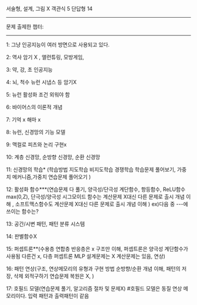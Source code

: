 서술형, 설계, 그림 X
객관식 5 단답형 14  

--------------------------------------------------------------------------------------------------------------------------------------------------------------------------

문제 출제한 챕터:  

--------------------------------------------------------------------------------------------------------------------------------------------------------------------------

1: 그냥 인공지능이 여러 방면으로 사용되고 있다.

2:  역사 암기 X , 앨런튜링, 모방게임,

3: 약, 강, 초 인공지능

4: 뇌, 척수 뉴런 시냅스 등 암기X

5: 뉴런 활성화 조건 외워야 함

6: 바이어스의 이론적 개념

7: 기억 x 해마 x

8: 뉴런, 신경망의 기능 모델

9: 맥컬로 피츠와 논리 구현x

10: 계층 신경망, 순방향 신경망, 순환 신경망

11: 신경망의 학습* (학습방법 지도학습 비지도학습 경쟁학습 학습문제 풀어보기, 가중치 메커니즘,가중치 연습문제 풀어오기 )

12: 활성화 함수***(연습문제 다 풀기, 양극성/단극성 계단함수, 항등함수, ReLU함수 max(0,Z), 단극성/양극성 시그모이드 함수는 계산문제 X대신 다른 문제로 출시 개념 이해
     , 소프트맥스함수도 계산문제 X대신 다른 문제로 출시 개념 이해  )   ex)다음 중 ---에 쓰이는 함수는?
     
13: 공간/시변 패턴, 패턴 분류 시스템

14: 판별함수X

15: 퍼셉트론**(수용층 연합층 반응층은 x 구조만 이해, 퍼셉트론은 양극성 계단함수가 사용됨 다른건 x, 다층 퍼셉트론 MLP 설계문제는 X 계산문제는 있음, 연상)

16: 패턴 연상(구조, 연상메모리의 유형과 구현 방법 순방향/순환 개념 이해, 패턴의 저장, 삭제 외적구하기 연습문제 복원은 X, )

17: 호필드 모델(연습문제 풀기, 알고리즘 절차 및 문제X) #호필드 모델은 동질 연상 메모리이다. 입력 패턴과 출력패턴이 같음
